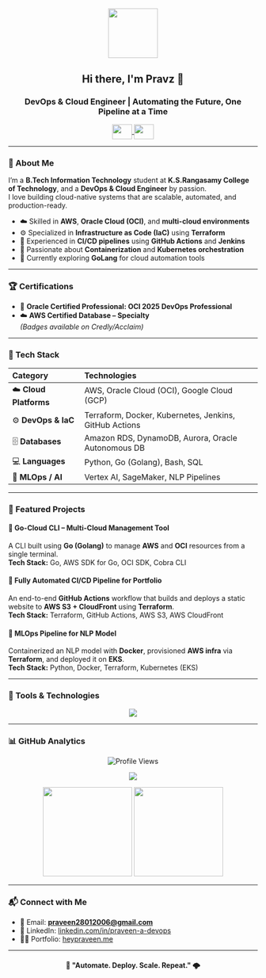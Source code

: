 <h1 align="center">
  <img src="https://camo.githubusercontent.com/21a854b4858cf3cf6549213d8a750302f74e517f39df4a77474229112887a6c5/68747470733a2f2f63646e2e6472696262626c652e636f6d2f7573657275706c6f61642f373732353831342f66696c652f6f726967696e616c2d61643334653561336435383761386139306236353836646536373731303232352e676966" width="100"/>
</h1>

<h2 align="center">Hi there, I'm <strong>Pravz</strong> 👋</h2>
<h3 align="center">DevOps & Cloud Engineer | Automating the Future, One Pipeline at a Time</h3>

<p align="center">
  <a href="https://linkedin.com/in/praveen-a-devops" target="blank">
    <img align="center" src="https://raw.githubusercontent.com/rahuldkjain/github-profile-readme-generator/master/src/images/icons/Social/linked-in-alt.svg" height="30" width="40" />
  </a>
  <a href="https://instagram.com/pravez.here" target="blank">
    <img align="center" src="https://raw.githubusercontent.com/rahuldkjain/github-profile-readme-generator/master/src/images/icons/Social/instagram.svg" height="30" width="40" />
  </a>
</p>

---

### 🧠 About Me
I’m a **B.Tech Information Technology** student at **K.S.Rangasamy College of Technology**, and a **DevOps & Cloud Engineer** by passion.  
I love building cloud-native systems that are scalable, automated, and production-ready.

- ☁️ Skilled in **AWS**, **Oracle Cloud (OCI)**, and **multi-cloud environments**  
- ⚙️ Specialized in **Infrastructure as Code (IaC)** using **Terraform**  
- 🚀 Experienced in **CI/CD pipelines** using **GitHub Actions** and **Jenkins**  
- 🐳 Passionate about **Containerization** and **Kubernetes orchestration**  
- 🧩 Currently exploring **GoLang** for cloud automation tools  

---

### 🏆 Certifications
- 🥇 **Oracle Certified Professional: OCI 2025 DevOps Professional**  
- ☁️ **AWS Certified Database – Specialty**  
*(Badges available on Credly/Acclaim)*

---

### 🧰 Tech Stack

| Category | Technologies |
| :-- | :-- |
| ☁️ **Cloud Platforms** | AWS, Oracle Cloud (OCI), Google Cloud (GCP) |
| ⚙️ **DevOps & IaC** | Terraform, Docker, Kubernetes, Jenkins, GitHub Actions |
| 🗄️ **Databases** | Amazon RDS, DynamoDB, Aurora, Oracle Autonomous DB |
| 💻 **Languages** | Python, Go (Golang), Bash, SQL |
| 🤖 **MLOps / AI** | Vertex AI, SageMaker, NLP Pipelines |

---

### 🚀 Featured Projects

#### 🧭 Go-Cloud CLI – Multi-Cloud Management Tool
A CLI built using **Go (Golang)** to manage **AWS** and **OCI** resources from a single terminal.  
**Tech Stack:** Go, AWS SDK for Go, OCI SDK, Cobra CLI

#### 🔁 Fully Automated CI/CD Pipeline for Portfolio
An end-to-end **GitHub Actions** workflow that builds and deploys a static website to **AWS S3 + CloudFront** using **Terraform**.  
**Tech Stack:** Terraform, GitHub Actions, AWS S3, AWS CloudFront

#### 🤖 MLOps Pipeline for NLP Model
Containerized an NLP model with **Docker**, provisioned **AWS infra** via **Terraform**, and deployed it on **EKS**.  
**Tech Stack:** Python, Docker, Terraform, Kubernetes (EKS)

---

### 🧩 Tools & Technologies

<p align="center">
  <img src="https://skillicons.dev/icons?i=aws,terraform,docker,kubernetes,jenkins,githubactions,python,go,bash,git,linux" />
</p>

---

### 📊 GitHub Analytics

<p align="center">
  <img src="https://komarev.com/ghpvc/?username=praveen28-devops&label=Profile%20Views&color=blueviolet&style=flat" alt="Profile Views" />
</p>

<p align="center">
  <img src="https://github-profile-trophy.vercel.app/?username=praveen28-devops&theme=radical&margin-w=15&margin-h=15" />
</p>

<p align="center">
  <img src="https://github-readme-stats.vercel.app/api?username=praveen28-devops&show_icons=true&theme=radical" height="180" />
  <img src="https://github-readme-stats.vercel.app/api/top-langs?username=praveen28-devops&layout=compact&theme=radical" height="180" />
</p>

---

### 📬 Connect with Me
- 📧 Email: **praveen28012006@gmail.com**  
- 💼 LinkedIn: [linkedin.com/in/praveen-a-devops](https://linkedin.com/in/praveen-a-devops)  
- 🧑‍💻 Portfolio: [heypraveen.me](https://heypraveen.me)

---

<h4 align="center">🚀 "Automate. Deploy. Scale. Repeat." 🌩️</h4>
